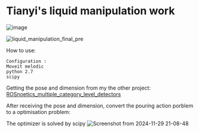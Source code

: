 # Tianyi's liquid manipulation work

![image](https://github.com/user-attachments/assets/5df39b66-e0fb-43b6-9d05-cfbe250d1d31)

![liquid_manipulation_final_pre](https://github.com/user-attachments/assets/8853a7af-aebe-4a29-a722-bfe0e680c179)

How to use:
```
Configuration :
Moveit melodic
python 2.7
scipy
```

Getting the pose and dimension from my the other project: [ROSnoetics_multiple_category_level_detectors](https://github.com/Tianyi20/category-level-estimation-ROS-noetic)

After receiving the pose and dimension, convert the pouring action porblem to a optimisation problem:

The optimizer is solved by scipy
![Screenshot from 2024-11-29 21-08-48](https://github.com/user-attachments/assets/7c80f1f9-c056-4025-98be-125356cbc97e)

